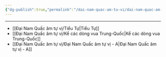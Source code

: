 ```yaml
---
{"dg-publish":true,"permalink":"/dai-nam-quac-am-tu-vi/dai-nam-quac-am-tu-vi/","created":"2025-08-16T11:43:09.321+07:00"}
---
```


---

- [[Đại Nam Quấc âm tự vị/Tiểu Tự\|Tiểu Tự]]
- [[Đại Nam Quấc âm tự vị/Kể các dòng vua Trung-Quốc\|Kể các dòng vua Trung-Quốc]]
- [[Đại Nam Quấc âm tự vị/Đại Nam Quấc âm tự vị - A\|Đại Nam Quấc âm tự vị - A]]